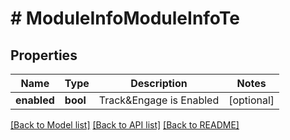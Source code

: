 # # ModuleInfoModuleInfoTe

## Properties

Name | Type | Description | Notes
------------ | ------------- | ------------- | -------------
**enabled** | **bool** | Track&amp;Engage is Enabled | [optional] 

[[Back to Model list]](../../README.md#documentation-for-models) [[Back to API list]](../../README.md#documentation-for-api-endpoints) [[Back to README]](../../README.md)


